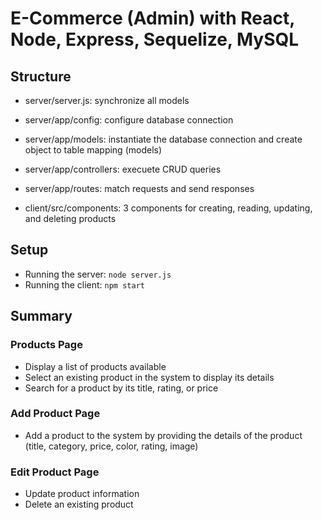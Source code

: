 # E-Commerce (Admin) with React, Node, Express, Sequelize, MySQL

## Structure
- server/server.js: synchronize all models
- server/app/config: configure database connection 
- server/app/models: instantiate the database connection and create object to table mapping (models)
- server/app/controllers: execuete CRUD queries
- server/app/routes: match requests and send responses

- client/src/components: 3 components for creating, reading, updating, and deleting products

## Setup
- Running the server:  ```node server.js```
- Running the client: ```npm start```

## Summary
### Products Page
- Display a list of products available
- Select an existing product in the system to display its details
- Search for a product by its title, rating, or price

### Add Product Page
- Add a product to the system by providing the details of the product (title, category, price, color, rating, image) 

### Edit Product Page
- Update product information 
- Delete an existing product
